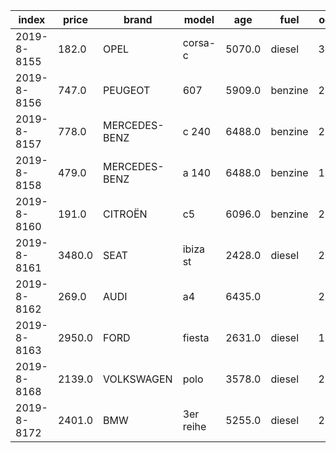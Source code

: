 index|price|brand|model|age|fuel|odometer|days_since_inspection_invalid|age_at_import|body_type|displacement|number_of_cylinders|power|weight|registration_tax|sale_price|number_of_seats|number_of_doors|color|fwd|top_speed|length|height|width|number_of_gears|energy_label
-----|-----|-----|-----|-----|-----|-----|-----|-----|-----|-----|-----|-----|-----|-----|-----|-----|-----|-----|-----|-----|-----|-----|-----|-----|-----
2019-8-8155|182.0|OPEL|corsa-c|5070.0|diesel|306960.0|-272.0|0.0|hatchback|1248.0|4.0|51.0|1035.0|5542.0|19315.0|5|4|GRIJS|False|165.0|3839.0|1440.0|1646.0|5.0|G
2019-8-8156|747.0|PEUGEOT|607|5909.0|benzine|274160.0|-100.0|0.0|sedan|2946.0|6.0|152.0|1535.0|11685.0||5|4|BLAUW|False|240.0|4877.0|1437.0|1800.0|5.0|G
2019-8-8157|778.0|MERCEDES-BENZ|c 240|6488.0|benzine|291448.0|-1.0|0.0|stationwagen|2597.0|6.0|125.0|1515.0|13675.0||5|4|CREME|False|226.0|4541.0|1465.0|1728.0|5.0|G
2019-8-8158|479.0|MERCEDES-BENZ|a 140|6488.0|benzine|170424.0|77.0|0.0|stationwagen|1397.0|4.0|60.0|1005.0|4938.0||5|4|GRIJS|False|170.0|3671.0|1605.0|1719.0|5.0|G
2019-8-8160|191.0|CITROËN|c5|6096.0|benzine|208396.0|894.0|0.0|hatchback|1749.0|4.0|85.0|1265.0|5207.0||5|4|ZWART|False|196.0|4617.0|1476.0|1770.0|5.0|G
2019-8-8161|3480.0|SEAT|ibiza st|2428.0|diesel|202916.0|-129.0|0.0|stationwagen|1199.0|3.0|55.0|1105.0|772.0|22020.0|5|4|ROOD|False|173.0|4236.0|1445.0|1693.0|5.0|C
2019-8-8162|269.0|AUDI|a4|6435.0||280460.0|||||-1|||||-1|-1||||||||
2019-8-8163|2950.0|FORD|fiesta|2631.0|diesel|185607.0|-378.0|0.0|hatchback|1560.0|4.0|70.0|1018.0||18127.0|5|4|GRIJS|False|178.0|3958.0|1481.0|1722.0|5.0|C
2019-8-8168|2139.0|VOLKSWAGEN|polo|3578.0|diesel|254295.0|-98.0|0.0|hatchback|1598.0|4.0|66.0|1057.0|4978.0|22566.0|5|4|ZWART|False|180.0|4064.0|1500.0|1682.0|5.0|F
2019-8-8172|2401.0|BMW|3er reihe|5255.0|diesel|216737.0|-261.0|0.0|sedan|1995.0|4|120.0|1405.0|15056.0|53833.0|-1|-1|ZWART|||4520.0||||
